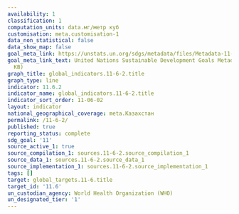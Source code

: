 ```yaml
---
availability: 1
classification: 1
computation_units: data.мг/метр куб
customisation: meta.customisation-1
data_non_statistical: false
data_show_map: false
goal_meta_link: https://unstats.un.org/sdgs/metadata/files/Metadata-11-06-02.pdf
goal_meta_link_text: United Nations Sustainable Development Goals Metadata (PDF 211
  KB)
graph_title: global_indicators.11-6-2.title
graph_type: line
indicator: 11.6.2
indicator_name: global_indicators.11-6-2.title
indicator_sort_order: 11-06-02
layout: indicator
national_geographical_coverage: meta.Казахстан
permalink: /11-6-2/
published: true
reporting_status: complete
sdg_goal: '11'
source_active_1: true
source_compilation_1: sources.11-6-2.source_compilation_1
source_data_1: sources.11-6-2.source_data_1
source_implementation_1: sources.11-6-2.source_implementation_1
tags: []
target: global_targets.11-6.title
target_id: '11.6'
un_custodian_agency: World Health Organization (WHO)
un_designated_tier: '1'
---
```

